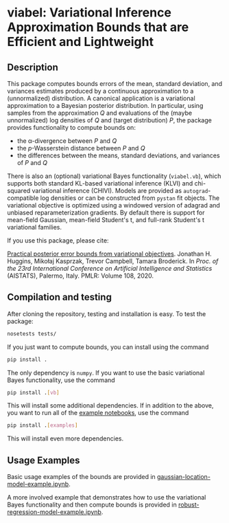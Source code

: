 #  viabel: Variational Inference Approximation Bounds that are Efficient and Lightweight

## Description

This package computes bounds errors of the mean, standard deviation, and variances
estimates produced by a continuous approximation to a (unnormalized) distribution.
A canonical application is a variational approximation to a Bayesian posterior
distribution.
In particular, using samples from the approximation *Q* and evaluations of the
(maybe unnormalized) log densities of *Q* and (target distribution) *P*,
the package provides functionality to compute bounds on:

* the &alpha;-divergence between *P* and *Q*
* the *p*-Wasserstein distance between *P* and *Q*
* the differences between the means, standard deviations, and variances of *P* and *Q*

There is also an (optional) variational Bayes functionality (`viabel.vb`), which
supports both standard KL-based variational inference (KLVI) and chi-squared
variational inference (CHIVI).
Models are provided as `autograd`-compatible log densities or can be constructed
from `pystan` fit objects.
The variational objective is optimized using a windowed version of adagrad
and unbiased reparameterization gradients.
By default there is support for mean-field Gaussian, mean-field Student's t,
and full-rank Student's t variational families.

If you use this package, please cite:

[Practical posterior error bounds from variational objectives](https://arxiv.org/abs/1910.04102).
Jonathan H. Huggins,
Miko&#0322;aj Kasprzak,
Trevor Campbell,
Tamara Broderick.
In *Proc. of the 23rd International Conference on Artificial Intelligence and
Statistics* (AISTATS), Palermo, Italy. PMLR: Volume 108, 2020.

## Compilation and testing

After cloning the repository, testing and installation is easy.
To test the package:
```bash
nosetests tests/
```

If you just want to compute bounds, you can install using the command
```bash
pip install .
```
The only dependency is `numpy`. If you want to use the basic variational Bayes
functionality, use the command
```bash
pip install .[vb]
```
This will install some additional dependencies.
If in addition to the above, you want to run all of the [example notebooks](notebooks),
use the command
```bash
pip install .[examples]
```
This will install even more dependencies.

## Usage Examples

Basic usage examples of the bounds are provided in
[gaussian-location-model-example.ipynb](notebooks/gaussian-location-model-example.ipynb).

A more involved example that demonstrates how to use the variational Bayes functionality
and then compute bounds is provided in [robust-regression-model-example.ipynb](notebooks/robust-regression-model-example.ipynb).
